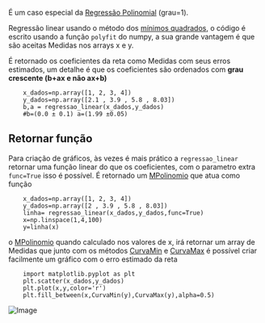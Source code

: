 É um caso especial da [Regressão Polinomial](polinomial.md) (grau=1).


Regressão linear usando o método dos [mínimos quadrados](https://www.researchgate.net/publication/337103890_Linear_Least_Squares_Versatile_Curve_and_Surface_Fitting_CDT-17), o código é escrito usando a função 
`polyfit` do numpy, a sua grande vantagem é que são aceitas Medidas nos arrays x e y.

É retornado os coeficientes da reta como Medidas com seus erros estimados, um detalhe é que 
os coeficientes são ordenados com **grau crescente (b+ax e não ax+b)**


```{.py3 title="Exemplo"}
    x_dados=np.array([1, 2, 3, 4])
    y_dados=np.array([2.1 , 3.9 , 5.8 , 8.03])
    b,a = regressao_linear(x_dados,y_dados) 
    #b=(0.0 ± 0.1) a=(1.99 ±0.05)
```

## Retornar função
Para criação de gráficos, às vezes é mais prático a `regressao_linear` retornar
uma função linear do que os coeficientes, com o parametro extra `func=True` isso
é possível. É retornado um [MPolinomio](../MPolinomio/Introdução.md) que atua como função

```{.py3 linenums=1 hl_lines="3"}
    x_dados=np.array([1, 2, 3, 4])
    y_dados=np.array([2 , 3.9 , 5.8 , 8.03])
    linha= regressao_linear(x_dados,y_dados,func=True) 
    x=np.linspace(1,4,100)
    y=linha(x)
```

o [MPolinomio](../MPolinomio/Introdução.md) quando calculado nos valores de x,
irá retornar um array de Medidas que junto com os métodos [CurvaMin](../Arrays/Incertezas.md) e 
[CurvaMax](../Arrays/CurvaMinMax.md) é possível criar facilmente um gráfico com o erro
estimado da reta

```{.py3 linenums=5}
    import matplotlib.pyplot as plt
    plt.scatter(x_dados,y_dados)
    plt.plot(x,y,color='r')
    plt.fill_between(x,CurvaMin(y),CurvaMax(y),alpha=0.5)
```
![Image](regressao_linear.jpg)
